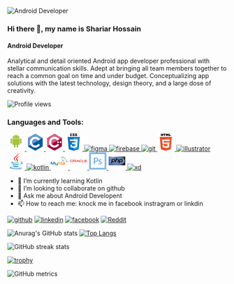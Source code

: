 ![Android Developer](https://scontent.fdac8-1.fna.fbcdn.net/v/t1.6435-9/p480x480/240678547_2061886443959481_1853061358666309536_n.jpg?_nc_cat=105&ccb=1-5&_nc_sid=8bfeb9&_nc_eui2=AeEa4JGgGbdV0pk3UFBxxxKix7IMFuIeg9rHsgwW4h6D2ldNwX9kyb1vtYL_wf4tvN-j2xWUSyfassjKGZiBWQ0N&_nc_ohc=8auVH17wku8AX9_x9yW&_nc_ht=scontent.fdac8-1.fna&oh=707acc64cb8bb722b6356c4216758c82&oe=61A450FD)
### Hi there 👋, my name is Shariar Hossain
#### Android Developer

Analytical and detail oriented Android app developer professional with stellar communication skills. Adept at bringing all team members together to reach a common goal on time and under budget. Conceptualizing app solutions with the latest technology, design theory, and a large dose of creativity. 


![Profile views](https://gpvc.arturio.dev/shariar99) 

<h3 align="left">Languages and Tools:</h3>
<p align="left"> <a href="https://developer.android.com" target="_blank"> <img src="https://raw.githubusercontent.com/devicons/devicon/master/icons/android/android-original-wordmark.svg" alt="android" width="40" height="40"/> </a> <a href="https://www.cprogramming.com/" target="_blank"> <img src="https://raw.githubusercontent.com/devicons/devicon/master/icons/c/c-original.svg" alt="c" width="40" height="40"/> </a> <a href="https://www.w3schools.com/cpp/" target="_blank"> <img src="https://raw.githubusercontent.com/devicons/devicon/master/icons/cplusplus/cplusplus-original.svg" alt="cplusplus" width="40" height="40"/> </a> <a href="https://www.w3schools.com/css/" target="_blank"> <img src="https://raw.githubusercontent.com/devicons/devicon/master/icons/css3/css3-original-wordmark.svg" alt="css3" width="40" height="40"/> </a> <a href="https://www.figma.com/" target="_blank"> <img src="https://www.vectorlogo.zone/logos/figma/figma-icon.svg" alt="figma" width="40" height="40"/> </a> <a href="https://firebase.google.com/" target="_blank"> <img src="https://www.vectorlogo.zone/logos/firebase/firebase-icon.svg" alt="firebase" width="40" height="40"/> </a> <a href="https://git-scm.com/" target="_blank"> <img src="https://www.vectorlogo.zone/logos/git-scm/git-scm-icon.svg" alt="git" width="40" height="40"/> </a> <a href="https://www.w3.org/html/" target="_blank"> <img src="https://raw.githubusercontent.com/devicons/devicon/master/icons/html5/html5-original-wordmark.svg" alt="html5" width="40" height="40"/> </a> <a href="https://www.adobe.com/in/products/illustrator.html" target="_blank"> <img src="https://www.vectorlogo.zone/logos/adobe_illustrator/adobe_illustrator-icon.svg" alt="illustrator" width="40" height="40"/> </a> <a href="https://www.java.com" target="_blank"> <img src="https://raw.githubusercontent.com/devicons/devicon/master/icons/java/java-original.svg" alt="java" width="40" height="40"/> </a> <a href="https://kotlinlang.org" target="_blank"> <img src="https://www.vectorlogo.zone/logos/kotlinlang/kotlinlang-icon.svg" alt="kotlin" width="40" height="40"/> </a> <a href="https://www.mysql.com/" target="_blank"> <img src="https://raw.githubusercontent.com/devicons/devicon/master/icons/mysql/mysql-original-wordmark.svg" alt="mysql" width="40" height="40"/> </a> <a href="https://www.oracle.com/" target="_blank"> <img src="https://raw.githubusercontent.com/devicons/devicon/master/icons/oracle/oracle-original.svg" alt="oracle" width="40" height="40"/> </a> <a href="https://www.photoshop.com/en" target="_blank"> <img src="https://raw.githubusercontent.com/devicons/devicon/master/icons/photoshop/photoshop-line.svg" alt="photoshop" width="40" height="40"/> </a> <a href="https://www.php.net" target="_blank"> <img src="https://raw.githubusercontent.com/devicons/devicon/master/icons/php/php-original.svg" alt="php" width="40" height="40"/> </a> <a href="https://www.adobe.com/products/xd.html" target="_blank"> <img src="https://cdn.worldvectorlogo.com/logos/adobe-xd.svg" alt="xd" width="40" height="40"/> </a> </p>

- 🌱 I’m currently learning Kotlin 
- 👯 I’m looking to collaborate on github 
- 💬 Ask me about Android Developent 
- 📫 How to reach me: knock me in facebook instragram or linkdin 


[<img src='https://cdn.jsdelivr.net/npm/simple-icons@3.0.1/icons/github.svg' alt='github' height='40'>](https://github.com/https://github.com/shariar99)  [<img src='https://cdn.jsdelivr.net/npm/simple-icons@3.0.1/icons/linkedin.svg' alt='linkedin' height='40'>](https://www.linkedin.com/in/https://www.linkedin.com/in/shariar-hossin-7b972b1a2//)  [<img src='https://cdn.jsdelivr.net/npm/simple-icons@3.0.1/icons/facebook.svg' alt='facebook' height='40'>](https://www.facebook.com/https://www.facebook.com/shariarhossin.shariarhossin.5/)  [<img src='https://cdn.jsdelivr.net/npm/simple-icons@3.0.1/icons/reddit.svg' alt='Reddit' height='40'>](https://www.reddit.com/user/https://www.reddit.com/user/shariarcoder?utm_medium=android_app&utm_source=share)  


![Anurag's GitHub stats](https://github-readme-stats.vercel.app/api?username=shariar99&show_icons=true&theme=radical)
[![Top Langs](https://github-readme-stats.vercel.app/api/top-langs/?username=shariar99&layout=compact)](https://github.com/anuraghazra/github-readme-stats)


![GitHub streak stats](https://github-readme-streak-stats.herokuapp.com/?user=shariar99)


[![trophy](https://github-profile-trophy.vercel.app/?username=shariar99)](https://github.com/ryo-ma/github-profile-trophy)

  

![GitHub metrics](https://metrics.lecoq.io/shariar99)  
    
